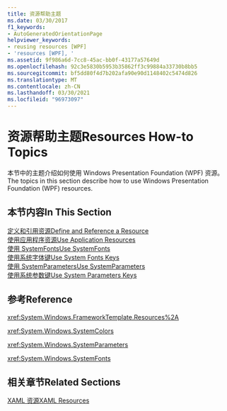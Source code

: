 ```yaml
---
title: 资源帮助主题
ms.date: 03/30/2017
f1_keywords:
- AutoGeneratedOrientationPage
helpviewer_keywords:
- reusing resources [WPF]
- 'resources [WPF], '
ms.assetid: 9f986a6d-7cc8-45ac-bb0f-43177a57649d
ms.openlocfilehash: 92c3e5830b5953b35862ff3c99884a33730b8bb5
ms.sourcegitcommit: bf5dd80f4d7b202afa90e90d1148402c5474d826
ms.translationtype: MT
ms.contentlocale: zh-CN
ms.lasthandoff: 03/30/2021
ms.locfileid: "96973097"
---
```

# <a name="resources-how-to-topics"></a><span data-ttu-id="22ddf-102">资源帮助主题</span><span class="sxs-lookup"><span data-stu-id="22ddf-102">Resources How-to Topics</span></span>
<span data-ttu-id="22ddf-103">本节中的主题介绍如何使用 Windows Presentation Foundation (WPF) 资源。</span><span class="sxs-lookup"><span data-stu-id="22ddf-103">The topics in this section describe how to use Windows Presentation Foundation (WPF) resources.</span></span>  
  
## <a name="in-this-section"></a><span data-ttu-id="22ddf-104">本节内容</span><span class="sxs-lookup"><span data-stu-id="22ddf-104">In This Section</span></span>  
 [<span data-ttu-id="22ddf-105">定义和引用资源</span><span class="sxs-lookup"><span data-stu-id="22ddf-105">Define and Reference a Resource</span></span>](how-to-define-and-reference-a-resource.md)  
 [<span data-ttu-id="22ddf-106">使用应用程序资源</span><span class="sxs-lookup"><span data-stu-id="22ddf-106">Use Application Resources</span></span>](how-to-use-application-resources.md)  
 [<span data-ttu-id="22ddf-107">使用 SystemFonts</span><span class="sxs-lookup"><span data-stu-id="22ddf-107">Use SystemFonts</span></span>](how-to-use-systemfonts.md)  
 [<span data-ttu-id="22ddf-108">使用系统字体键</span><span class="sxs-lookup"><span data-stu-id="22ddf-108">Use System Fonts Keys</span></span>](how-to-use-system-fonts-keys.md)  
 [<span data-ttu-id="22ddf-109">使用 SystemParameters</span><span class="sxs-lookup"><span data-stu-id="22ddf-109">Use SystemParameters</span></span>](how-to-use-systemparameters.md)  
 [<span data-ttu-id="22ddf-110">使用系统参数键</span><span class="sxs-lookup"><span data-stu-id="22ddf-110">Use System Parameters Keys</span></span>](how-to-use-system-parameters-keys.md)  
  
## <a name="reference"></a><span data-ttu-id="22ddf-111">参考</span><span class="sxs-lookup"><span data-stu-id="22ddf-111">Reference</span></span>  
 <xref:System.Windows.FrameworkTemplate.Resources%2A>  
  
 <xref:System.Windows.SystemColors>  
  
 <xref:System.Windows.SystemParameters>  
  
 <xref:System.Windows.SystemFonts>  
  
## <a name="related-sections"></a><span data-ttu-id="22ddf-112">相关章节</span><span class="sxs-lookup"><span data-stu-id="22ddf-112">Related Sections</span></span>  
 [<span data-ttu-id="22ddf-113">XAML 资源</span><span class="sxs-lookup"><span data-stu-id="22ddf-113">XAML Resources</span></span>](/dotnet/desktop-wpf/fundamentals/xaml-resources-define)
